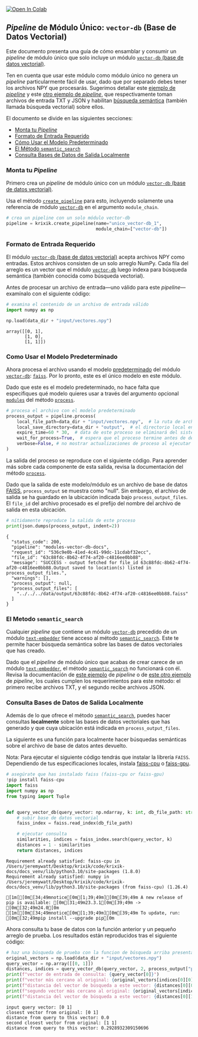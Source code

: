 <a href="https://colab.research.google.com/github/krixik-ai/krixik-docs/blob/main/docs/examples/single_module_pipelines/single_vector-db.ipynb" target="_parent"><img src="https://colab.research.google.com/assets/colab-badge.svg" alt="Open In Colab"/></a>

## *Pipeline* de Módulo Único: `vector-db` (Base de Datos Vectorial)

Este documento presenta una guía de cómo ensamblar y consumir un *pipeline* de módulo único que solo incluye un módulo [`vector-db` (base de datos vectorial)](../../modulos/modulos_de_bases_de_datos/modulo_vector-db_base_de_datos_vectorial.md).

Ten en cuenta que usar este módulo como módulo único no genera un *pipeline* particularmente fácil de usar, dado que por separado debes tener los archivos NPY que procesarás. Sugerimos detallar este [ejemplo de *pipeline*](../ejemplos_pipelines_de_busqueda/multi_busqueda_semantica_basica.md) y este [otro ejemplo de *pipeline*](../ejemplos_pipelines_de_busqueda/multi_busqueda_semantica_sobre_fragmentos.md), que respectivamente toman archivos de entrada TXT y JSON y habilitan [búsqueda semántica](../../sistema/metodos_de_busqueda/metodo_semantic_search_busqueda_semantica.md) (también llamada búsqueda vectorial) sobre ellos.

El documento se divide en las siguientes secciones:

- [Monta tu *Pipeline*](#monta-tu-pipeline)
- [Formato de Entrada Requerido](#formato-de-entrada-requerido)
- [Cómo Usar el Modelo Predeterminado](#como-usar-el-modelo-predeterminado)
- [El Método `semantic_search`](#el-metodo-semantic_search)
- [Consulta Bases de Datos de Salida Localmente](#consulta-bases-de-datos-de-salida-localmente)

### Monta tu *Pipeline*

Primero crea un *pipeline* de módulo único con un módulo [`vector-db` (base de datos vectorial)](../../modulos/modulos_de_bases_de_datos/modulo_vector-db_base_de_datos_vectorial.md).

Usa el método [`create_pipeline`](../../sistema/creacion_de_pipelines/creacion_de_pipelines.md) para esto, incluyendo solamente una referencia de módulo [`vector-db`](../../modulos/modulos_de_bases_de_datos/modulo_vector-db_base_de_datos_vectorial.md) en el argumento `module_chain`.


```python
# crea un pipeline con un solo módulo vector-db
pipeline = krixik.create_pipeline(name="unico_vector-db_1",
                                  module_chain=["vector-db"])
```

### Formato de Entrada Requerido

El módulo [`vector-db` (base de datos vectorial)](../../modulos/modulos_de_bases_de_datos/modulo_vector-db_base_de_datos_vectorial.md) acepta archivos NPY como entradas. Estos archivos consisten de un solo arreglo NumPy. Cada fila del arreglo es un vector que el módulo [`vector-db`](../../modulos/modulos_de_bases_de_datos/modulo_vector-db_base_de_datos_vectorial.md) luego indexa para búsqueda semántica (también conocida como búsqueda vectorial).

Antes de procesar un archivo de entrada—uno válido para este *pipeline*—examínalo con el siguiente código:


```python
# examina el contenido de un archivo de entrada válido
import numpy as np

np.load(data_dir + "input/vectores.npy")
```




    array([[0, 1],
           [1, 0],
           [1, 1]])



### Como Usar el Modelo Predeterminado

Ahora procesa el archivo usando el modelo [predeterminado](../../modulos/modulos_de_bases_de_datos/modulo_vector-db_base_de_datos_vectorial.md#modelos-disponibles-en-el-modulo-vector-db) del módulo [`vector-db`](../../modulos/modulos_de_bases_de_datos/modulo_vector-db_base_de_datos_vectorial.md): [`faiss`](https://github.com/facebookresearch/faiss). Por lo pronto, este es el único modelo en este módulo.

Dado que este es el modelo predeterminado, no hace falta que especifiques qué modelo quieres usar a través del argumento opcional [`modules`](../../sistema/parametros_y_procesar_archivos_a_traves_de_pipelines/metodo_process_procesar.md#seleccion-de-modelo-por-medio-del-argumento-modules) del método [`process`](../../sistema/parametros_y_procesar_archivos_a_traves_de_pipelines/metodo_process_procesar.md).


```python
# procesa el archivo con el modelo predeterminado
process_output = pipeline.process(
    local_file_path=data_dir + "input/vectores.npy",  # la ruta de archivo inicial en la que yace el archivo de entrada
    local_save_directory=data_dir + "output",  # el directorio local en el que se guardará el archivo de salida
    expire_time=60 * 30,  # data de este proceso se eliminará del sistema Krixik en 30 minutos
    wait_for_process=True,  # espera que el proceso termine antes de devolver control del IDE al usuario
    verbose=False, # no mostrar actualizaciones de proceso al ejecutar el código
)
```

La salida del proceso se reproduce con el siguiente código. Para aprender más sobre cada componente de esta salida, revisa la documentación del método [`process`](../../sistema/parametros_y_procesar_archivos_a_traves_de_pipelines/metodo_process_procesar.md).

Dado que la salida de este modelo/módulo es un archivo de base de datos [FAISS](https://github.com/facebookresearch/faiss), `process_output` se muestra como "null". Sin embargo, el archivo de salida se ha guardado en la ubicación indicada bajo `process_output_files`. El `file_id` del archivo procesado es el prefijo del nombre del archivo de salida en esta ubicación.


```python
# nítidamente reproduce la salida de este proceso
print(json.dumps(process_output, indent=2))
```

    {
      "status_code": 200,
      "pipeline": "modules-vector-db-docs",
      "request_id": "536c9e0b-41ed-4c41-99dc-11cdabf32ecc",
      "file_id": "63c88fdc-8b62-4f74-af20-c4816ee0bb88",
      "message": "SUCCESS - output fetched for file_id 63c88fdc-8b62-4f74-af20-c4816ee0bb88.Output saved to location(s) listed in process_output_files.",
      "warnings": [],
      "process_output": null,
      "process_output_files": [
        "../../../data/output/63c88fdc-8b62-4f74-af20-c4816ee0bb88.faiss"
      ]
    }


### El Metodo `semantic_search`

Cualquier *pipeline* que contiene un módulo [`vector-db`](../../modulos/modulos_de_bases_de_datos/modulo_vector-db_base_de_datos_vectorial.md) precedido de un módulo [`text-embedder`](../../modulos/modulos_ia/modulo_text-embedder_encaje_lexico.md) tiene acceso al método [`semantic_search`](../../sistema/metodos_de_busqueda/metodo_semantic_search_busqueda_semantica.md). Este te permite hacer búsqueda semántica sobre las bases de datos vectoriales que has creado.

Dado que el *pipeline* de módulo único que acabas de crear carece de un módulo [`text-embedder`](../../modulos/modulos_ia/modulo_text-embedder_encaje_lexico.md), el método [`semantic_search`](../../sistema/metodos_de_busqueda/metodo_semantic_search_busqueda_semantica.md) no funcionará con él. Revisa la documentación de [este ejemplo](../../ejemplos/ejemplos_pipelines_de_busqueda/multi_busqueda_semantica_basica.md) de *pipeline* o de [este otro ejemplo](../../ejemplos/ejemplos_pipelines_de_busqueda/multi_busqueda_semantica_sobre_fragmentos.md) de *pipeline*, los cuales cumplen los requerimientos para este método: el primero recibe archivos TXT, y el segundo recibe archivos JSON.

### Consulta Bases de Datos de Salida Localmente

Además de lo que ofrece el método [`semantic_search`](../../sistema/metodos_de_busqueda/metodo_semantic_search_busqueda_semantica.md), puedes  hacer consultas **localmente** sobre las bases de datos vectoriales que has generado y que cuya ubicación está indicada en `process_output_files`.

La siguiente es una función para localmente hacer búsquedas semánticas sobre el archivo de base de datos antes devuelto.

Nota: Para ejecutar el siguiente código tendrás que instalar la librería `FAISS`. Dependiendo de tus especificaciones locales, instala [faiss-cpu](https://pypi.org/project/faiss-cpu/) o [faiss-gpu](https://pypi.org/project/faiss-gpu/).


```python
# asegúrate que has instalado faiss (faiss-cpu or faiss-gpu)
!pip install faiss-cpu
import faiss
import numpy as np
from typing import Tuple


def query_vector_db(query_vector: np.ndarray, k: int, db_file_path: str) -> Tuple[list, list]:
    # subir base de datos vectorial
    faiss_index = faiss.read_index(db_file_path)

    # ejecutar consulta
    similarities, indices = faiss_index.search(query_vector, k)
    distances = 1 - similarities
    return distances, indices
```

    Requirement already satisfied: faiss-cpu in /Users/jeremywatt/Desktop/krixik/code/krixik-docs/docs_venv/lib/python3.10/site-packages (1.8.0)
    Requirement already satisfied: numpy in /Users/jeremywatt/Desktop/krixik/code/krixik-docs/docs_venv/lib/python3.10/site-packages (from faiss-cpu) (1.26.4)
    
    [1m[[0m[34;49mnotice[0m[1;39;49m][0m[39;49m A new release of pip is available: [0m[31;49m23.3.1[0m[39;49m -> [0m[32;49m24.0[0m
    [1m[[0m[34;49mnotice[0m[1;39;49m][0m[39;49m To update, run: [0m[32;49mpip install --upgrade pip[0m


Ahora consulta tu base de datos con la función anterior y un pequeño arreglo de prueba. Los resultados están reproducidos tras el siguiente código:


```python
# haz una búsqueda de prueba con la funcion de búsqueda arriba presentada
original_vectors = np.load(data_dir + "input/vectores.npy")
query_vector = np.array([[0, 1]])
distances, indices = query_vector_db(query_vector, 2, process_output["process_output_files"][0])
print(f"vector de entrada de consulta: {query_vector[0]}")
print(f"vector más cercano al original: {original_vectors[indices[0][0]]}")
print(f"distancia del vector de búsqueda a este vector: {distances[0][0]}")
print(f"segundo vector más cercano al original: {original_vectors[indices[0][1]]}")
print(f"distancia del vector de búsqueda a este vector: {distances[0][1]}")
```

    input query vector: [0 1]
    closest vector from original: [0 1]
    distance from query to this vector: 0.0
    second closest vector from original: [1 1]
    distance from query to this vector: 0.2928932309150696

